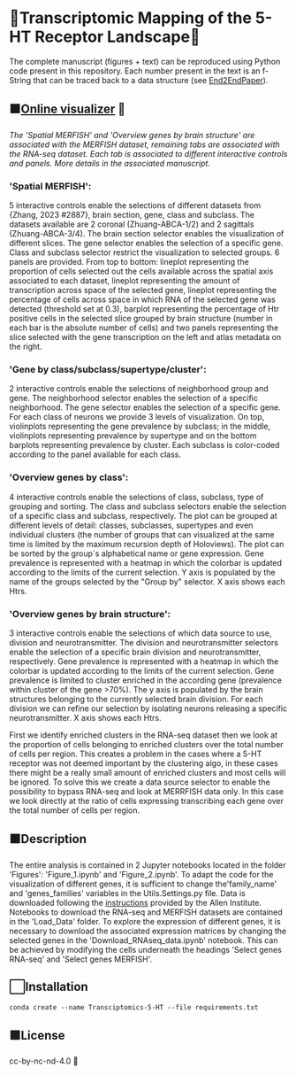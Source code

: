 # 🧬Transcriptomic Mapping of the 5-HT Receptor Landscape🧬

The complete manuscript (figures + text) can be reproduced using Python code present in this repository. Each number present in the text is an f-String that can be traced back to a data structure (see [End2EndPaper](https://github.com/RobertoDF/End2EndPaper)).

## 🟧[Online visualizer](https://huggingface.co/spaces/RDeF654875678597657/5-HT-Transcriptomics) 🧠

*The 'Spatial MERFISH' and 'Overview genes by brain structure' are associated with the MERFISH dataset, remaining tabs are associated with the RNA-seq dataset. Each tab is associated to different interactive controls and panels. 
More details in the associated manuscript.*

### 'Spatial MERFISH': 
5 interactive controls enable the selections of different datasets from {Zhang, 2023 #2887}, brain section, gene, class and subclass. The datasets available are 2 coronal (Zhuang-ABCA-1/2) and 2 sagittals (Zhuang-ABCA-3/4). The brain section selector enables the visualization of different slices. The gene selector enables the selection of a specific gene. Class and subclass selector restrict the visualization to selected groups. 6 panels are provided. From top to bottom: lineplot representing the proportion of cells selected out the cells available across the spatial axis associated to each dataset, lineplot representing the amount of transcription across space of the selected gene, lineplot representing the percentage of cells across space in which RNA of the selected gene was detected (threshold set at 0.3), barplot representing the percentage of Htr positive cells in the selected slice grouped by brain structure (number in each bar is the absolute number of cells) and two panels representing the slice selected with the gene transcription on the left and atlas metadata on the right. 

### 'Gene by class/subclass/supertype/cluster': 
2 interactive controls enable the selections of neighborhood group and gene. The neighborhood selector enables the selection of a specific neighborhood. The gene selector enables the selection of a specific gene. For each class of neurons we provide 3 levels of visualization. On top, violinplots representing the gene prevalence by subclass; in the middle, violinplots representing prevalence by supertype and on the bottom barplots representing prevalence by cluster. Each subclass is color-coded according to the panel available for each class. 

### 'Overview genes by class': 
4 interactive controls enable the selections of class, subclass, type of grouping and sorting. The class and subclass selectors enable the selection of a specific class and subclass, respectively. 
The plot can be grouped at different levels of detail: classes, subclasses, supertypes and even individual clusters (the number of groups that can visualized at the same time is limited by the maximum recursion depth of Holoviews). 
The plot can be sorted by the group´s alphabetical name or gene expression. Gene prevalence is represented with a heatmap in which the colorbar is updated according to the limits of the current selection. Y axis is populated by the name of the groups selected by the "Group by" selector. X axis shows each Htrs. 

### 'Overview genes by brain structure': 
3 interactive controls enable the selections of which data source to use, division and neurotransmitter. The division and neurotransmitter selectors enable the selection of a specific brain division and neurotransmitter, respectively. Gene prevalence is represented with a heatmap in which the colorbar is updated according to the limits of the current selection. Gene prevalence is limited to cluster enriched in the according gene (prevalence within cluster of the gene >70%). The y axis is populated by the brain structures belonging to the currently selected brain division. For each division we can refine our selection by isolating neurons releasing a specific neurotransmitter. X axis shows each Htrs. 

First we identify enriched clusters in the RNA-seq dataset then we look at the proportion of cells belonging to enriched clusters over the total number of cells per region. 
This creates a problem in the cases where a 5-HT receptor was not deemed important by the clustering algo, 
in these cases there might be a really small amount of enriched clusters and most cells will be ignored. 
To solve this we create a data source selector to enable the possibility to bypass RNA-seq and look at MERRFISH data only. In this case we look directly at the ratio of cells expressing transcribing each gene over the total number of cells per region. 


## ⬛️Description

The entire analysis is contained in 2 Jupyter notebooks located in the folder 'Figures': 'Figure_1.ipynb' and 'Figure_2.ipynb'. To adapt the code for the visualization of different genes, it is sufficient to change the'family_name' and 'genes_families' variables in the Utils.Settings.py file. Data is downloaded following the [instructions](https://alleninstitute.github.io/abc_atlas_access/intro.html) provided by the Allen Institute. Notebooks to download the RNA-seq and MERFISH datasets are contained in the 'Load_Data' folder. To explore the expression of different genes, it is necessary to download the associated expression matrices by changing the selected genes in the 'Download_RNAseq_data.ipynb' notebook. This can be achieved by modifying the cells underneath the headings 'Select genes RNA-seq' and 'Select genes MERFISH'.

## ⬜️Installation
```
conda create --name Transciptomics-5-HT --file requirements.txt
```

## 🟩License

cc-by-nc-nd-4.0 🪪
